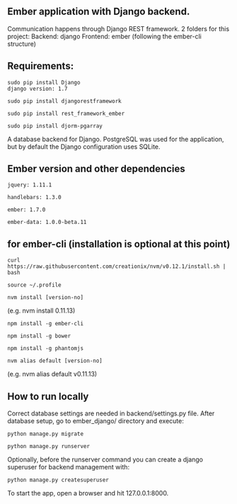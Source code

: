 Ember application with Django backend.
---
 
Communication happens through Django REST framework.
2 folders for this project:
  Backend: django
  Frontend: ember (following the ember-cli structure) 

Requirements:
--

    sudo pip install Django
    django version: 1.7

    sudo pip install djangorestframework

    sudo pip install rest_framework_ember

    sudo pip install djorm-pgarray


A database backend for Django. PostgreSQL was used for the application, but by default the Django configuration uses SQLite.

Ember version and other dependencies 
--
    jquery: 1.11.1

    handlebars: 1.3.0

    ember: 1.7.0

    ember-data: 1.0.0-beta.11

for ember-cli (installation is optional at this point)
---
    curl https://raw.githubusercontent.com/creationix/nvm/v0.12.1/install.sh | bash
    
    source ~/.profile

    nvm install [version-no] 

(e.g. nvm install 0.11.13)
 
    npm install -g ember-cli

    npm install -g bower

    npm install -g phantomjs

    nvm alias default [version-no] 
(e.g. nvm alias default v0.11.13)

How to run locally
--
Correct database settings are needed in backend/settings.py file.
After database setup, go to ember_django/ directory and execute:

    python manage.py migrate

    python manage.py runserver

Optionally, before the runserver command you can create a django superuser for backend management with:

    python manage.py createsuperuser

To start the app, open a browser and hit 127.0.0.1:8000.






	







